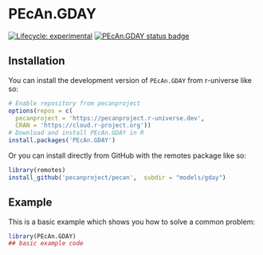 
# PEcAn.GDAY

<!-- badges: start -->

[![Lifecycle: experimental](https://img.shields.io/badge/lifecycle-experimental-orange.svg)](https://lifecycle.r-lib.org/articles/stages.html#experimental)
[![PEcAn.GDAY status badge](https://pecanproject.r-universe.dev/badges/PEcAn.GDAY)](https://pecanproject.r-universe.dev/PEcAn.GDAY)

<!-- badges: end -->

## Installation

You can install the development version of `PEcAn.GDAY` from r-universe like so:

``` r
# Enable repository from pecanproject
options(repos = c(
  pecanproject = 'https://pecanproject.r-universe.dev',
  CRAN = 'https://cloud.r-project.org'))
# Download and install PEcAn.GDAY in R
install.packages('PEcAn.GDAY')
```

Or you can install directly from GitHub with the remotes package like so:

``` r
library(remotes)
install_github('pecanproject/pecan',  subdir = "models/gday")
```

## Example

This is a basic example which shows you how to solve a common problem:

``` r
library(PEcAn.GDAY)
## basic example code
```

